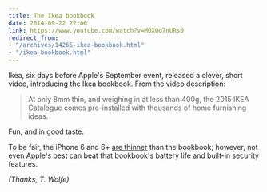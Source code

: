 ```yaml
---
title: The Ikea bookbook
date: 2014-09-22 22:06
link: https://www.youtube.com/watch?v=MOXQo7nURs0
redirect_from:
- "/archives/14265-ikea-bookbook.html"
- "/ikea-bookbook.html"
---
```



Ikea, six days before Apple's September event, released a clever, short video, introducing the Ikea bookbook. From the video description:

> At only 8mm thin, and weighing in at less than 400g, the 2015 IKEA Catalogue comes pre-installed with thousands of home furnishing ideas.

Fun, and in good taste.

To be fair, the iPhone 6 and 6+ [are thinner](http://www.apple.com/iphone-6/specs/) than the bookbook; however, not even Apple's best can beat that bookbook's battery life and built-in security features.

_(Thanks, T. Wolfe)_
